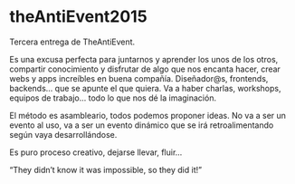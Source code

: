 # theAntiEvent2015

Tercera entrega de TheAntiEvent.

Es una excusa perfecta para juntarnos y aprender los unos de los otros, compartir conocimiento y disfrutar de algo que nos encanta hacer, crear webs y apps increíbles en buena compañía. Diseñador@s, frontends, backends… que se apunte el que quiera. Va a haber charlas, workshops, equipos de trabajo... todo lo que nos dé la imaginación.

 

El método es asambleario, todos podemos proponer ideas. No va a ser un evento al uso, va a ser un evento dinámico que se irá retroalimentando según vaya desarrollándose.

 

Es puro proceso creativo, dejarse llevar, fluir…

 

“They didn’t know it was impossible, so they did it!”
